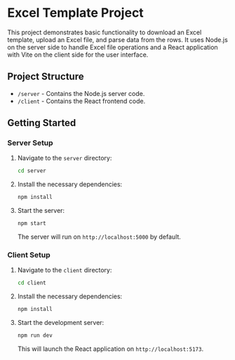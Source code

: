 
# Excel Template Project

This project demonstrates basic functionality to download an Excel template, upload an Excel file, and parse data from the rows. It uses Node.js on the server side to handle Excel file operations and a React application with Vite on the client side for the user interface.

## Project Structure

- `/server` - Contains the Node.js server code.
- `/client` - Contains the React frontend code.

## Getting Started

### Server Setup

1. Navigate to the `server` directory:
   ```bash
   cd server
   ```
2. Install the necessary dependencies:
   ```bash
   npm install
   ```
3. Start the server:
   ```bash
   npm start
   ```
   The server will run on `http://localhost:5000` by default.

### Client Setup

1. Navigate to the `client` directory:
   ```bash
   cd client
   ```
2. Install the necessary dependencies:
   ```bash
   npm install
   ```
3. Start the development server:
   ```bash
   npm run dev
   ```
   This will launch the React application on `http://localhost:5173`.

